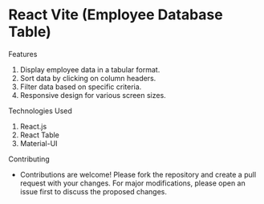 # React Vite (Employee Database Table)

Features

1. Display employee data in a tabular format.
2. Sort data by clicking on column headers.
3. Filter data based on specific criteria.
4. Responsive design for various screen sizes.

Technologies Used

1. React.js
2. React Table
3. Material-UI

Contributing

- Contributions are welcome! Please fork the repository and create a pull request with your changes. For major modifications, please open an issue first to discuss the proposed changes.
